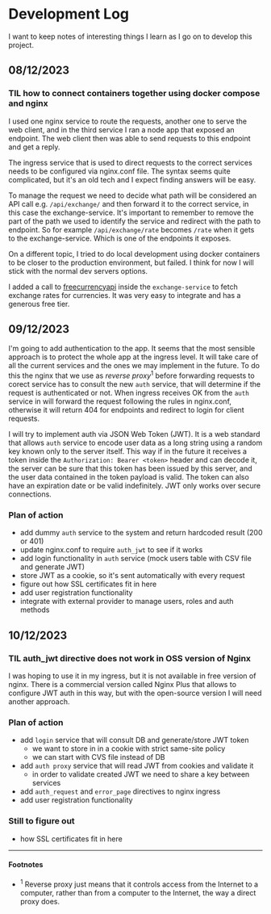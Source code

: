 # Development Log

I want to keep notes of interesting things I learn as I go on to develop this
project.

## 08/12/2023

### TIL how to connect containers together using docker compose and nginx

I used one nginx service to route the requests, another one to serve the web
client, and in the third service I ran a node app that exposed an endpoint. The
web client then was able to send requests to this endpoint and get a reply.

The ingress service that is used to direct requests to the correct services
needs to be configured via nginx.conf file. The syntax seems quite complicated,
but it's an old tech and I expect finding answers will be easy.

To manage the request we need to decide what path will be considered an API call
e.g. `/api/exchange/` and then forward it to the correct service, in this case
the exchange-service. It's important to remember to remove the part of the path
we used to identify the service and redirect with the path to endpoint. So for
example `/api/exchange/rate` becomes `/rate` when it gets to the
exchange-service. Which is one of the endpoints it exposes.

On a different topic, I tried to do local development using docker containers to
be closer to the production environment, but failed. I think for now I will
stick with the normal dev servers options.

I added a call to [freecurrencyapi](https://freecurrencyapi.com/) inside the
`exchange-service` to fetch exchange rates for currencies. It was very easy to
integrate and has a generous free tier.

## 09/12/2023

I'm going to add authentication to the app. It seems that the most sensible
approach is to protect the whole app at the ingress level. It will take care of
all the current services and the ones we may implement in the future.
To do this the nginx that we use as _reverse proxy_<sup>1</sup> before forwarding
requests to corect service has to consult the new `auth` service, that will
determine if the request is authenticated or not. When ingress receives OK from
the `auth` service in will forward the request following the rules in
nginx.conf, otherwise it will return 404 for endpoints and redirect to login for
client requests.

I will try to implement auth via JSON Web Token (JWT). It is a web standard that
allows `auth` service to encode user data as a long string using a
random key known only to the server itself. This way if in the future it receives
a token inside the `Authorization: Bearer <token>` header and can decode
it, the server can be sure that this token has been issued by this server, and
the user data contained in the token payload is valid. The token can also have
an expiration date or be valid indefinitely. JWT only works over secure
connections.

### Plan of action

- add dummy `auth` service to the system and return hardcoded result (200 or 401)
- update nginx.conf to require `auth_jwt` to see if it works
- add login functionality in `auth` service (mock users table with CSV file and
  generate JWT)
- store JWT as a cookie, so it's sent automatically with every request
- figure out how SSL certificates fit in here
- add user registration functionality
- integrate with external provider to manage users, roles and auth methods

## 10/12/2023

### TIL auth_jwt directive does not work in OSS version of Nginx

I was hoping to use it in my ingress, but it is not available in free
version of nginx. There is a commercial version called Nginx Plus that
allows to configure JWT auth in this way, but with the open-source version
I will need another approach.

### Plan of action

- add `login` service that will consult DB and generate/store JWT token
  - we want to store in in a cookie with strict same-site policy
  - we can start with CVS file instead of DB
- add `auth proxy` service that will read JWT from cookies and validate it
  - in order to validate created JWT we need to share a key between services
- add `auth_request` and `error_page` directives to nginx ingress
- add user registration functionality

### Still to figure out

- how SSL certificates fit in here

______________________________________________________________________

#### Footnotes

- <sup>1</sup> Reverse proxy just means that it controls access from the Internet to a computer,
  rather than from a computer to the Internet, the way a direct proxy does.
